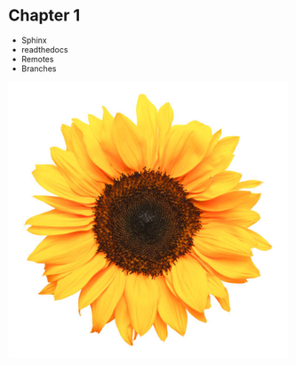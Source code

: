 # Chapter 1

- Sphinx
- readthedocs
- Remotes 
- Branches

![Flower](https://raw.githubusercontent.com/harideep8/APSSDC_Documentation/master/flower.jpg)
